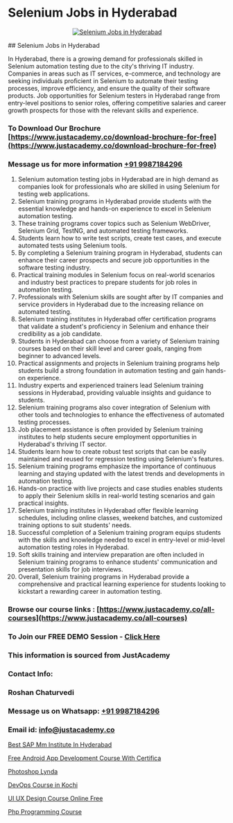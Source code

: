 # Selenium Jobs in Hyderabad

<p align="center">
  <a href="https://justacademy.co/program-detail/software-testing">
    <img src="https://justacademy.co/storage2/program_images/1704700438.webp" alt="Selenium Jobs in Hyderabad">
  </a>
</p>
## Selenium Jobs in Hyderabad

In Hyderabad, there is a growing demand for professionals skilled in Selenium automation testing due to the city's thriving IT industry. Companies in areas such as IT services, e-commerce, and technology are seeking individuals proficient in Selenium to automate their testing processes, improve efficiency, and ensure the quality of their software products. Job opportunities for Selenium testers in Hyderabad range from entry-level positions to senior roles, offering competitive salaries and career growth prospects for those with the relevant skills and experience.
### To Download Our Brochure [https://www.justacademy.co/download-brochure-for-free](https://www.justacademy.co/download-brochure-for-free)
### Message us for more information [+91 9987184296](https://api.whatsapp.com/send?phone=919987184296)
1) Selenium automation testing jobs in Hyderabad are in high demand as companies look for professionals who are skilled in using Selenium for testing web applications.
2) Selenium training programs in Hyderabad provide students with the essential knowledge and hands-on experience to excel in Selenium automation testing.
3) These training programs cover topics such as Selenium WebDriver, Selenium Grid, TestNG, and automated testing frameworks.
4) Students learn how to write test scripts, create test cases, and execute automated tests using Selenium tools.
5) By completing a Selenium training program in Hyderabad, students can enhance their career prospects and secure job opportunities in the software testing industry.
6) Practical training modules in Selenium focus on real-world scenarios and industry best practices to prepare students for job roles in automation testing.
7) Professionals with Selenium skills are sought after by IT companies and service providers in Hyderabad due to the increasing reliance on automated testing.
8) Selenium training institutes in Hyderabad offer certification programs that validate a student's proficiency in Selenium and enhance their credibility as a job candidate.
9) Students in Hyderabad can choose from a variety of Selenium training courses based on their skill level and career goals, ranging from beginner to advanced levels.
10) Practical assignments and projects in Selenium training programs help students build a strong foundation in automation testing and gain hands-on experience.
11) Industry experts and experienced trainers lead Selenium training sessions in Hyderabad, providing valuable insights and guidance to students.
12) Selenium training programs also cover integration of Selenium with other tools and technologies to enhance the effectiveness of automated testing processes.
13) Job placement assistance is often provided by Selenium training institutes to help students secure employment opportunities in Hyderabad's thriving IT sector.
14) Students learn how to create robust test scripts that can be easily maintained and reused for regression testing using Selenium's features.
15) Selenium training programs emphasize the importance of continuous learning and staying updated with the latest trends and developments in automation testing.
16) Hands-on practice with live projects and case studies enables students to apply their Selenium skills in real-world testing scenarios and gain practical insights.
17) Selenium training institutes in Hyderabad offer flexible learning schedules, including online classes, weekend batches, and customized training options to suit students' needs.
18) Successful completion of a Selenium training program equips students with the skills and knowledge needed to excel in entry-level or mid-level automation testing roles in Hyderabad.
19) Soft skills training and interview preparation are often included in Selenium training programs to enhance students' communication and presentation skills for job interviews.
20) Overall, Selenium training programs in Hyderabad provide a comprehensive and practical learning experience for students looking to kickstart a rewarding career in automation testing.

### Browse our course links : [https://www.justacademy.co/all-courses](https://www.justacademy.co/all-courses) 
### To Join our FREE DEMO Session - [Click Here](https://www.justacademy.co/register-for-course-demo)


### This information is sourced from JustAcademy
### Contact Info:
### Roshan Chaturvedi
### Message us on Whatsapp: [+91 9987184296](https://api.whatsapp.com/send?phone=919987184296)
### Email id: [info@justacademy.co](mailto:info@justacademy.co)
                
[Best SAP Mm Institute In Hyderabad](https://www.linkedin.com/pulse/best-sap-mm-institute-hyderabad-justacademy-sunnyvale-ptcxf/)

[Free Android App Development Course With Certifica](https://www.linkedin.com/pulse/free-android-app-development-course-certifica-justacademy-kolkata-d43uc/)

[Photoshop Lynda](https://medium.com/@kamblerajas684/photoshop-lynda-d2be1b0fd925)

[DevOps Course in Kochi](https://medium.com/@roneet705/devops-course-in-kochi-94cbe621056b)

[UI UX Design Course Online Free](https://justacademyin.github.io/justacademy/ui-ux-design-course-online-free)

[Php Programming Course](https://justacademyin.github.io/justacademy/php-programming-course)

